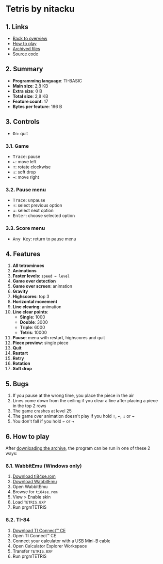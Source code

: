 # Tetris by nitacku

## 1. Links

- [Back to overview](../README.md)
- [How to play](#7-how-to-play)
- [Archived files](https://github.com/nineteendo/tetris4karchive/tree/main/tetris-3/archive)
- [Source code](https://ticalc.org/archives/files/fileinfo/371/37183.html)

## 2. Summary

- **Programming language**: TI-BASIC
- **Main size**: 2,8 KB
- **Extra size**: 0 B
- **Total size**: 2,8 KB
- **Feature count**: 17
- **Bytes per feature**: 166 B

## 3. Controls

- <kbd>On</kbd>: quit

### 3.1. Game

- <kbd>Trace</kbd>: pause
- <kbd>←</kbd>: move left
- <kbd>↑</kbd>: rotate clockwise
- <kbd>↓</kbd>: soft drop
- <kbd>→</kbd>: move right

### 3.2. Pause menu

- <kbd>Trace</kbd>: unpause
- <kbd>↑</kbd>: select previous option
- <kbd>↓</kbd>: select next option
- <kbd>Enter</kbd>: choose selected option

### 3.3. Score menu

- <kbd>Any Key</kbd>: return to pause menu

## 4. Features

1. **All tetrominoes**
2. **Animations**
3. **Faster levels**: `speed = level`
4. **Game over detection**
5. **Game over screen**: animation
6. **Gravity**
7. **Highscores**: top 3
8. **Horizontal movement**
9. **Line clearing**: animation
10. **Line clear points**:
    - **Single**: 1000
    - **Double**: 3000
    - **Triple**: 6000
    - **Tetris**: 10000
11. **Pause**: menu with restart, highscores and quit
12. **Piece preview**: single piece
13. **Quit**
14. **Restart**
15. **Retry**
16. **Rotation**
17. **Soft drop**

## 5. Bugs

1. If you pause at the wrong time, you place the piece in the air
2. Lines come down from the ceiling if you clear a line after placing a piece in the top 2 rows
3. The game crashes at level 25
4. The game over animation doesn't play if you hold <kbd>↑</kbd>, <kbd>←</kbd>, <kbd>↓</kbd> or <kbd>→</kbd>
5. You don't fall if you hold <kbd>←</kbd> or <kbd>→</kbd>

## 6. How to play

After [downloading the archive](https://codeload.github.com/nineteendo/tetris4karchive/zip/refs/heads/main), the program can be run in one of these 2 ways:

### 6.1. WabbitEmu (Windows only)

1. [Download ti84se.rom](https://tiroms.weebly.com/uploads/1/1/0/5/110560031/ti84se.rom)
2. [Download WabbitEmu](https://github.com/sputt/wabbitemu/releases/download/v1.9.5.22/Wabbitemu.exe)
3. Open WabbitEmu
4. Browse for `ti84se.rom`
5. View > Enable skin
6. Load `TETRIS.8XP`
7. Run prgmTETRIS

### 6.2. TI-84

1. [Download TI Connect™ CE](https://education.ti.com/software/update/84-ce-software-update/84ce-download?q1=ti-connect&count=1)
2. Open TI Connect™ CE
3. Connect your calculator with a USB Mini-B cable
4. Open Calculator Explorer Workspace
5. Transfer `TETRIS.8XP`
6. Run prgmTETRIS